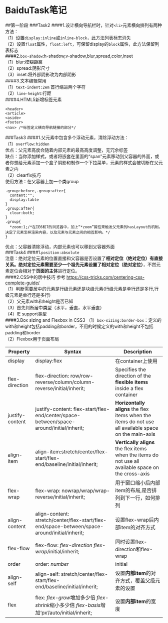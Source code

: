 # BaiduTask笔记
##第一阶段
###Task2
####1.设计横向导航栏时，针对`<li>`元素横向排列有两种方法：<br>
（1）设置`display:inline`或`inline-block`，此方法列表标志消失<br>
（2）设置`float`属性，`float:left`，可保留display的`block`属性，此方法保留列表标志<br>
####2.`box-shadow`:h-shadow,v-shadow,blur,spread,color,inset<br>
（1）blur:模糊距离<br>
（2）spread:阴影尺寸<br>
（3）inset:将外部阴影改为内部阴影<br>
####3.文本编辑常用<br>
（1）`text-indent:2em` 首行缩进两个字符<br>
（2）`line-height`:行距<br>
####4.HTML5新增标签元素<br>
`````
<header>
<article>
<aside>
<footer>
<nav> /*标签定义横向导航链接的部分*/
`````
###Task3
####1.父元素中包含多个浮动元素，清除浮动方法：<br>
（1）`overflow:hidden`<br>
优点：父元素高度会随着内部元素的最高高度调整，无冗余标签<br>
缺点：当你添加样式，或者将嵌套在里面的“span”元素移动到父容器的外面，或者你想给元素添加一个盒子阴影和制作一个下拉菜单，元素的样式会被切断在父元素之内<br>
（2）clearfix技巧<br>
使用方法：在父容器上加一个类group
``````````
.group:before,.group:after{
  content:"";
  display:table
}
.group:after{
  clear:both;
}
.group{
  *zoom:1;/*在IE6和7的浏览器中，加上“*zoom”属性来触发父元素的hasLayout的机制。决定了元素怎样渲染内容，以及元素与元素之间的相互影响。*/
}
``````````
优点：父容器清除浮动，内部元素也可以移到父容器外面<br>
###Task4
####1.`position:absolute`<br>
注意：绝对定位元素的位置直接和父容器是否设置了**相对定位（绝对定位）**有直接关系。绝对定位元素需要至少一个祖先元素设置了**相对定位（绝对定位）**，不然元素定位会相对于**页面的主体**进行定位。<br>
####2.CSS中的居中技巧
参考  <https://css-tricks.com/centering-css-complete-guide/><br>
（1）判断需要居中的元素是行级元素还是块级元素(行级元素是单行还是多行,行级元素是单行还是多行)<br>
（2）父元素with和height是否已知<br>
（3）首先判断居中类型（水平，垂直，水平垂直）<br>
（4）IE support类型<br>
####3.Box sizing and Flexbox in CSS3
（1）`box-sizing:border-box`：定义的with和height包括padding和border，不用的时候定义的with和height不包括padding和border<br>
（2）Flexbox用于页面布局

| Property             | Syntax            | Description |
| -------------------- | ----------------- | ----------- |
| display | display:flex | 在container上使用 |
| flex-direction | flex-direction: row/row-reverse/column/column-reverse/initial/inherit; | Specifies the direction of the **flexible items** inside a flex container |
| justify-content | justify-content: flex-start/flex-end/center/space-between/space-around/initial/inherit; | **Horizontally aligns** the flex items when the items do not use all available space on the main-axis |
| align-item | align-item:stretch/center/flex-start/flex-end/baseline/initial/inherit; | **Vertically aligns** the flex items when the items do not use all available space on the cross-axis |
| flex-wrap | flex-wrap: nowrap/wrap/wrap-reverse/initial/inherit; | 用于窗口缩小后内部item的布局,是否排列到下一行，如何排列 |
| align-content | align-content: stretch/center/flex-start/flex-end/space-between/space-around/initial/inherit; | 设置flex-wrap后内部item的对齐方式 |
| flex-flow | flex-flow: *flex-direction* *flex-wrap*/initial/inherit; | 同时设置flex-direction和flex-wrap |
| order | order: *number*|initial|inherit; | 设置**内部item**的顺序 |
| align-self | align-self: stretch/center/flex-start/flex-end/baseline/initial/inherit; | 设置**内部item**的对齐方式，覆盖父级元素的设置 |
| flex | flex: *flex-grow*增加多少倍 *flex-shrink*缩小多少倍 *flex-basis*增加‘px’/auto/initial/inherit; | 设置**内部item**的宽度 |
